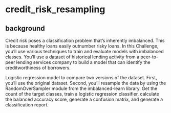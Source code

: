 # credit_risk_resampling

## background
Credit risk poses a classification problem that’s inherently imbalanced. This is because healthy loans easily outnumber risky loans. In this Challenge, you’ll use various techniques to train and evaluate models with imbalanced classes. You’ll use a dataset of historical lending activity from a peer-to-peer lending services company to build a model that can identify the creditworthiness of borrowers.

Logistic regression model to compare two versions of the dataset. First, you’ll use the original dataset. Second, you’ll resample the data by using the RandomOverSampler module from the imbalanced-learn library. Get the count of the target classes, train a logistic regression classifier, calculate the balanced accuracy score, generate a confusion matrix, and generate a classification report.